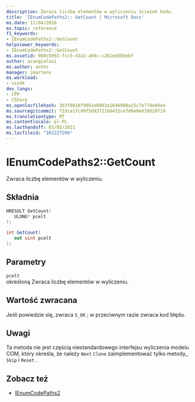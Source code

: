 ```yaml
---
description: Zwraca liczbę elementów w wyliczeniu ścieżek kodu.
title: 'IEnumCodePaths2:: GetCount | Microsoft Docs'
ms.date: 11/04/2016
ms.topic: reference
f1_keywords:
- IEnumCodePaths2::GetCount
helpviewer_keywords:
- IEnumCodePaths2::GetCount
ms.assetid: 988c5092-fcc5-43a1-a94c-c261edd56ebf
author: acangialosi
ms.author: anthc
manager: jmartens
ms.workload:
- vssdk
dev_langs:
- CPP
- CSharp
ms.openlocfilehash: 3b3f0016f98b1e6993a1646908a25c7e774e94e4
ms.sourcegitcommit: f33ca1fc99f5d9372166431cefd0e0e639d20719
ms.translationtype: MT
ms.contentlocale: pl-PL
ms.lasthandoff: 03/05/2021
ms.locfileid: "102227206"
---
```

# <a name="ienumcodepaths2getcount"></a>IEnumCodePaths2::GetCount
Zwraca liczbę elementów w wyliczeniu.

## <a name="syntax"></a>Składnia

```cpp
HRESULT GetCount(
   ULONG* pcelt
);
```

```csharp
int GetCount(
   out uint pcelt
);
```

## <a name="parameters"></a>Parametry
`pcelt`\
określoną Zwraca liczbę elementów w wyliczeniu.

## <a name="return-value"></a>Wartość zwracana
 Jeśli powiedzie się, zwraca `S_OK` ; w przeciwnym razie zwraca kod błędu.

## <a name="remarks"></a>Uwagi
 Ta metoda nie jest częścią niestandardowego interfejsu wyliczenia modelu COM, który określa, że należy `Next` `Clone` zaimplementować tylko metody,, `Skip` i `Reset` .

## <a name="see-also"></a>Zobacz też
- [IEnumCodePaths2](../../../extensibility/debugger/reference/ienumcodepaths2.md)
